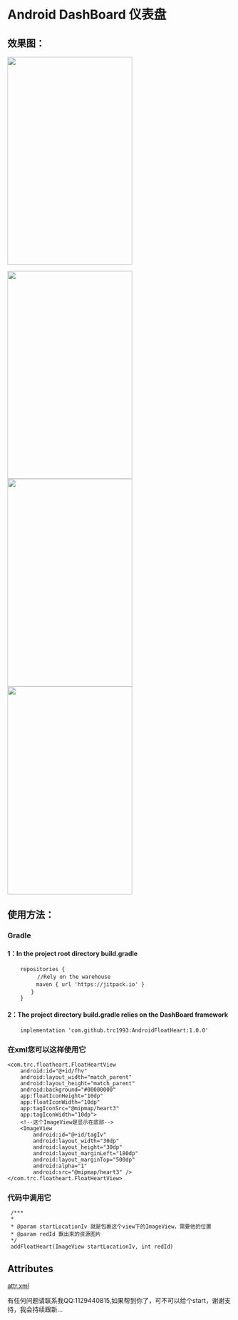 # Android DashBoard 仪表盘

## 效果图：

<img src="readme_resources/gif.gif" width="280" height="466"/>


<img src="readme_resources/1.png" width="280" height="466"/> <img src="readme_resources/2.png" width="280" height="466"/> <img src="readme_resources/s3.png" width="280" height="466"/>

## 使用方法：
### Gradle
#### 1：In the project root directory build.gradle

        repositories {
          　　//Rely on the warehouse
        　　　maven { url 'https://jitpack.io' }
        　　}
        }

#### 2：The project directory build.gradle relies on the DashBoard framework

        implementation 'com.github.trc1993:AndroidFloatHeart:1.0.0'


### 在xml您可以这样使用它


    <com.trc.floatheart.FloatHeartView
        android:id="@+id/fhv"
        android:layout_width="match_parent"
        android:layout_height="match_parent"
        android:background="#00000000"
        app:floatIconHeight="10dp"
        app:floatIconWidth="10dp"
        app:tagIconSrc="@mipmap/heart3"
        app:tagIconWidth="10dp">
        <!--这个ImageView是显示在底部-->
        <ImageView
            android:id="@+id/tagIv"
            android:layout_width="30dp"
            android:layout_height="30dp"
            android:layout_marginLeft="180dp"
            android:layout_marginTop="500dp"
            android:alpha="1"
            android:src="@mipmap/heart3" />
    </com.trc.floatheart.FloatHeartView>


### 代码中调用它


     /***
     *
     * @param startLocationIv 就是包裹这个view下的ImageView，需要他的位置
     * @param redId 飘出来的资源图片
     */
     addFloatHeart(ImageView startLocationIv, int redId)


## Attributes

[attr.xml](dashboardview/src/main/res/values/attrs.xml)

有任何问题请联系我QQ:1129440815,如果帮到你了，可不可以给个start，谢谢支持，我会持续跟新...


